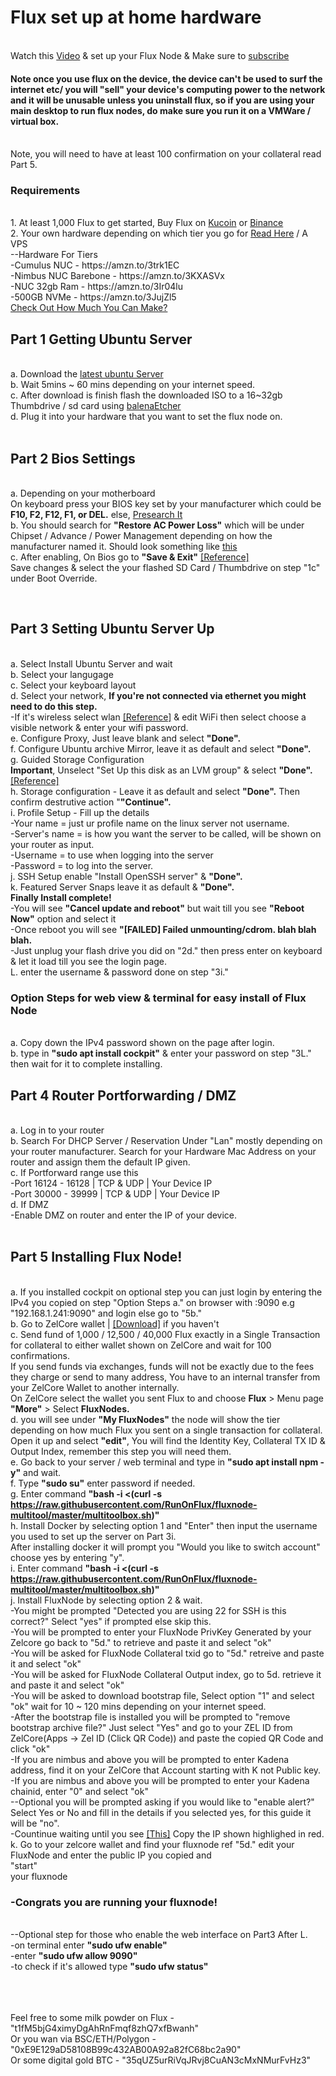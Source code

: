  <h1>Flux set up at home hardware </h1>
 <br> Watch this <a href="https://youtu.be/jH-M3MAMTV8" target="_blank">Video</a> & set up your Flux Node &
 Make sure to <a href="http://bit.ly/Simplyeverythingcrypto" target="_blank">subscribe</a>
 <br> <h4>Note once you use flux on the device, the device can't be used to surf the internet etc/ you will "sell" your device's computing power to the network and it will be unusable unless you uninstall flux, so if you are using your main desktop to run flux nodes, do make sure you run it on a VMWare / virtual box.  </h4>
 <br> Note, you will need to have at least 100 confirmation on your collateral read Part 5.
 <br> <h3>Requirements</h3>
 <br> 1. At least 1,000 Flux to get started, Buy Flux on <a href="https://bit.ly/SignUpKucoinToday" target="_blank">Kucoin</a> or <a href="https://accounts.binance.com/en/register?ref=TQG402UF" target="_blank">Binance</a>
 <br> 2. Your own hardware depending on which tier you go for <a href="https://runonflux.io/flux-nodes.html" target="_blank">Read Here</a> / A VPS
 <br>--Hardware For Tiers
 <br>-Cumulus NUC - https://amzn.to/3trk1EC
 <br>-Nimbus NUC Barebone - https://amzn.to/3KXASVx 
 <br>-NUC 32gb Ram - https://amzn.to/3Ir04lu
 <br>-500GB NVMe - https://amzn.to/3JujZl5
 <br> <a href="https://home.runonflux.io/dashboard/economics" target="_blank">Check Out How Much You Can Make?</a>

<h2> Part 1 Getting Ubuntu Server</h2>
 <br>a. Download the <a href="https://ubuntu.com/download/server" target="_blank">latest ubuntu Server</a>
 <br>b. Wait 5mins ~ 60 mins depending on your internet speed.
 <br>c. After download is finish flash the downloaded ISO to a 16~32gb Thumbdrive / sd card using <a href="https://www.balena.io/etcher/" target="_blank">balenaEtcher</a>
 <br>d. Plug it into your hardware that you want to set the flux node on.
 <br>
 <br><h2>Part 2 Bios Settings </h2>
 <br>a. Depending on your motherboard
 <br>On keyboard press your BIOS key set by your manufacturer which could be <b>F10, F2, F12, F1, or DEL.</b> else, <a href="https://presearch.org/signup?rid=3735748" target="_blank">Presearch It</a>
 <br>b. You should search for <b>"Restore AC Power Loss"</b> which will be under Chipset / Advance / Power Management depending on how the manufacturer named it.
 Should look something like <a href="https://drive.google.com/file/d/1dqNsKvEd8qJWNWX48IEsu9Y08lgLYBlq/view?usp=sharing" target="_blank">this</a>
 <br>c. After enabling, On Bios go to <b>"Save & Exit"</b> <a href="https://drive.google.com/file/d/1vAOsOGmS53zlxy0QDAwn_KarKXmgoEJx/view?usp=sharing" target="_blank">[Reference]</a>
 <br> Save changes & select the your flashed SD Card / Thumbdrive on step "1c" under Boot Override. 
 
 <br><h2>Part 3 Setting Ubuntu Server Up</h2>
 <br>a. Select Install Ubuntu Server and wait
 <br>b. Select your langugage 
 <br>c. Select your keyboard layout 
 <br>d. Select your network, <b>If you're not connected via ethernet you might need to do this step.</b>
 <br>-If it's wireless select wlan <a href="https://drive.google.com/file/d/13vZlen7zu3luiGvFFy6huE6l7IIdefvs/view?usp=sharing" target="_blank">[Reference]</a> & edit WiFi then select choose a visible network & enter your wifi password.
 <br>e. Configure Proxy, Just leave blank and select <b>"Done".</b>
 <br>f. Configure Ubuntu archive Mirror, leave it as default and select <b>"Done".</b>
 <br>g. Guided Storage Configuration
 <br><b>Important</b>, Unselect "Set Up this disk as an LVM group" & select <b>"Done".</b> <a href="https://drive.google.com/file/d/1jNh_tSOvw2VvCtbO8WD_c-JG7CKnP00o/view?usp=sharing" target="_blank">[Reference]</a>
 <br>h. Storage configuration - Leave it as default and select <b>"Done".</b> Then confirm destrutive action "<b>"Continue".</b>
 <br>i. Profile Setup - Fill up the details 
<br>-Your name = just ur profile name on the linux server not username.
<br>-Server's name = is how you want the server to be called, will be shown on your router as input. 
<br>-Username = to use when logging into the server
<br>-Password = to log into the server.
<br>j. SSH Setup enable "Install OpenSSH server" & <b>"Done".</b>
<br>k. Featured Server Snaps leave it as default & <b>"Done".</b>
<br><b>Finally Install complete!</b>
<br>-You will see <b>"Cancel update and reboot"</b> but wait till you see <b>"Reboot Now"</b> option and select it
<br>-Once reboot you will see <b>"[FAILED] Failed unmounting/cdrom. blah blah blah.</b> 
<br>-Just unplug your flash drive you did on "2d." then press enter on keyboard & let it load till you see the login page.
<br>L. enter the username & password done on step "3i." 
<br><h3>Option Steps for web view & terminal for easy install of Flux Node</h3>
<br>a. Copy down the IPv4 password shown on the page after login.
<br>b. type in <b>"sudo apt install cockpit"</b> & enter your password on step "3L." then wait for it to complete installing.

<h2>Part 4 Router Portforwarding / DMZ</h2>
<br>a. Log in to your router
<br>b. Search For DHCP Server / Reservation Under "Lan" mostly depending on your router manufacturer.
Search for your Hardware Mac Address on your router and assign them the default IP given.
<br>c. If Portforward range use this
<br>-Port 16124 - 16128 | TCP & UDP | Your Device IP
<br>-Port 30000 - 39999 | TCP & UDP | Your Device IP
<br>d. If DMZ
<br>-Enable DMZ on router and enter the IP of your device.
<br>
 <br><h2>Part 5 Installing Flux Node! </h2>
 
 <br>a. If you installed cockpit on optional step you can just login by entering the IPv4 you copied on step "Option Steps a." on browser with :9090 e.g "192.168.1.241:9090" and login else go to "5b."
 <br>b. Go to ZelCore wallet | <a href="https://zelcore.io/" target="_blank">[Download]</a> if you haven't
 <br>c. Send fund of 1,000 / 12,500 / 40,000 Flux exactly in a Single Transaction for collateral to either wallet shown on ZelCore and wait for 100 confirmations. 
 <br> If you send funds via exchanges, funds will not be exactly due to the fees they charge or send to many address, You have to an internal transfer from your ZelCore Wallet to another internally.
 <br> On ZelCore select the wallet you sent Flux to and choose <b>Flux</b> > Menu page <b>"More"</b> > Select <b>FluxNodes.</b> 
 <br>d. you will see under <b>"My FluxNodes"</b> the node will show the tier depending on how much Flux you sent on a single transaction for collateral. Open it up and select <b>"edit"</b>, You will find the Identity Key, Collateral TX ID & Output Index, remember this step you will need them. 
 <br>e. Go back to your server / web terminal and type in <b>"sudo apt install  npm -y"</b> and wait.
 <br>f. Type <b>"sudo su"</b> enter password if needed.
 <br>g. Enter command <b>"bash -i <(curl -s https://raw.githubusercontent.com/RunOnFlux/fluxnode-multitool/master/multitoolbox.sh)"</b>
 <br>h. Install Docker by selecting option 1 and "Enter" then input the username you used to set up the server on Part 3i.
 <br> After installing docker it will prompt you "Would you like to switch account" choose yes by entering "y".
 <br>i. Enter command <b>"bash -i <(curl -s https://raw.githubusercontent.com/RunOnFlux/fluxnode-multitool/master/multitoolbox.sh)"</b>
 <br>j. Install FluxNode by selecting option 2 & wait.
 <br> -You might be prompted "Detected you are using 22 for SSH is this correct?" Select "yes" if prompted else skip this.
 <br> -You will be prompted to enter your FluxNode PrivKey Generated by your Zelcore go back to "5d." to retrieve and paste it and select "ok"
 <br> -You will be asked for FluxNode Collateral txid go to "5d." retreive and paste it and select "ok"
 <br> -You will be asked for FluxNode Collateral Output index, go to 5d. retrieve it and paste it and select "ok"
 <br> -You will be asked to download bootstrap file, Select option "1" and select "ok" wait for 10 ~ 120 mins depending on your internet speed.
 <br> -After the bootstrap file is installed you will be prompted to "remove bootstrap archive file?" Just select "Yes" and go to your ZEL ID from ZelCore(Apps -> Zel ID (Click QR Code)) and paste the copied QR Code and click "ok"
 <br> -If you are nimbus and above you will be prompted to enter Kadena address, find it on your ZelCore that Account starting with K not Public key.
 <br> -If you are nimbus and above you will be prompted to enter your Kadena chainid, enter "0" and select "ok" 
 <br> --Optional you will be prompted asking if you would like to "enable alert?" Select Yes or No and fill in the details if you selected yes, for this guide it will be "no".
 <br> -Countinue waiting until you see <a href="https://drive.google.com/file/d/1_mFy7_DYg6uoBIIGiOqtzmOjjduMwyFL/view?usp=sharing" target="_blank">[This]</a> Copy the IP shown highlighed in red.
 <br>k. Go to your zelcore wallet and find your fluxnode ref "5d." edit your FluxNode and enter the public IP you copied and <br>"start"</br> your fluxnode
 <h3>-Congrats you are running your fluxnode!</h3>
 
 <br>--Optional step for those who enable the web interface on Part3 After L. 
 <br> -on terminal enter <b>"sudo ufw enable"</b>
 <br> -enter <b>"sudo ufw allow 9090"</b>
 <br> -to check if it's allowed type <b>"sudo ufw status"</b>
 
 <br><br>
 <br>Feel free to some milk powder on Flux - "t1fM5bjG4ximyDgAhRnFmqf8zhQ7xfBwanh"
 <br>Or you wan 
 via BSC/ETH/Polygon - "0xE9E129aD58108B99c432AB00A92a82fC68bc2a90"
 <br>Or some digital gold BTC - "35qUZ5urRiVqJRvj8CuAN3cMxNMurFvHz3"
